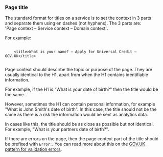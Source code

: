 ### Page title

The standard format for titles on a service is to set the context in 3 parts and separate them using en dashes (not hyphens). The 3 parts are:  
'Page context – Service context – Domain context`.

For example:
<pre>
  <code class="html">
    &lt;title>What is your name? – Apply for Universal Credit – GOV.UK&lt;/title>
  </code>
</pre>
Page context should describe the topic or purpose of the page. They are usually identical to the H1, apart from when the H1 contains identifiable information.

For example, if the H1 is "What is your date of birth?" then the title would be the same.

However, sometimes the H1 can contain personal information, for example "What is John Smith's date of birth". In this case, the title should not be the same as there is a risk the information would be sent as analytics data.

In cases like this, the title should be as close as possible but not identical. For example, "What is your partners date of birth?".

If there are errors on the page, then the page context part of the title should be prefixed with `Error:`. You can read more about this on the [GOV.UK pattern for validation errors](https://design-system.service.gov.uk/patterns/validation/).

